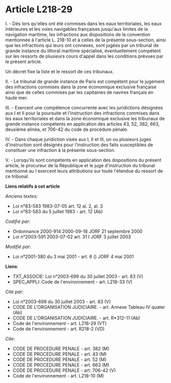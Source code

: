 # Article L218-29

I. - Dès lors qu'elles ont été commises dans les eaux territoriales, les eaux intérieures et les voies navigables françaises
jusqu'aux limites de la navigation maritime, les infractions aux dispositions de la convention mentionnée à l'article L.
218-10 et à celles de la présente sous-section, ainsi que les infractions qui leurs ont connexes, sont jugées par un tribunal
de grande instance du littoral maritime spécialisé, éventuellement compétent sur les ressorts de plusieurs cours d'appel dans
les conditions prévues par le présent article.

Un décret fixe la liste et le ressort de ces tribunaux.

II. - Le tribunal de grande instance de Paris est compétent pour le jugement des infractions commises dans la zone économique
exclusive française ainsi que de celles commises par les capitaines de navires français en haute mer.

III. - Exercent une compétence concurrente avec les juridictions désignées aux I et II pour la poursuite et l'instruction des
infractions commises dans les eaux territoriales et dans la zone économique exclusive les tribunaux de grande instance
compétents en application des articles 43, 52, 382, 663, deuxième alinéa, et 706-42 du code de procédure pénale.

IV. - Dans chaque juridiction visée aux I, II et III, un ou plusieurs juges d'instruction sont désignés pour l'instruction
des faits susceptibles de constituer une infraction à la présente sous-section.

V. - Lorsqu'ils sont compétents en application des dispositions du présent article, le procureur de la République et le juge
d'instruction du tribunal mentionné au I exercent leurs attributions sur toute l'étendue du ressort de ce tribunal.

**Liens relatifs à cet article**

_Anciens textes_:

  - Loi n°83-583 1983-07-05 art. 12 al. 2, al. 3
  - Loi n°83-583 du 5 juillet 1983 - art. 12 (Ab)

_Codifié par_:

  - Ordonnance 2000-914 2000-09-18 JORF 21 septembre 2000
  - Loi n°2003-591 2003-07-02 art. 31 I JORF 3 juillet 2003

_Modifié par_:

  - Loi n°2001-380 du 3 mai 2001 - art. 6 () JORF 4 mai 2001

**Liens**:

  - TXT_ASSOCIE: Loi n°2003-699 du 30 juillet 2003 - art. 83 (V)
  - SPEC_APPLI: Code de l'environnement - art. L218-33 (V)

_Cité par_:

  - Loi n°2003-699 du 30 juillet 2003 - art. 83 (V)
  - CODE DE L'ORGANISATION JUDICIAIRE. - art. Annexe Tableau IV quater (Ab)
  - CODE DE L'ORGANISATION JUDICIAIRE. - art. R*312-11 (Ab)
  - Code de l'environnement - art. L218-29 (VT)
  - Code de l'environnement - art. R218-2 (VD)

_Cite_:

  - CODE DE PROCEDURE PENALE - art. 382 (M)
  - CODE DE PROCEDURE PENALE - art. 43 (M)
  - CODE DE PROCEDURE PENALE - art. 52 (M)
  - CODE DE PROCEDURE PENALE - art. 663 (M)
  - CODE DE PROCEDURE PENALE - art. 706-42 (V)
  - Code de l'environnement - art. L218-10 (M)
